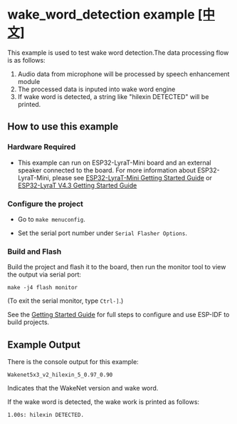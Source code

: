 # wake_word_detection example [[中文]](./README_cn.md)

This example is used to test wake word detection.The data processing flow is as follows:
1. Audio data from microphone will be processed by speech enhancement module  
2. The processed data is inputed into wake word engine
3. If wake word is detected, a string like "hilexin DETECTED" will be printed. 
 
## How to use this example

### Hardware Required

- This example can run on ESP32-LyraT-Mini board and an external speaker connected to the board. For more information about ESP32-LyraT-Mini, please see [ESP32-LyraT-Mini Getting Started Guide](https://docs.espressif.com/projects/esp-adf/en/latest/get-started/get-started-esp32-lyrat-mini.html) or [ESP32-LyraT V4.3 Getting Started Guide](https://docs.espressif.com/projects/esp-adf/en/latest/get-started/get-started-esp32-lyrat.html)

### Configure the project

* Go to `make menuconfig`.

* Set the serial port number under `Serial Flasher Options`.

### Build and Flash

Build the project and flash it to the board, then run the monitor tool to view the output via serial port:

```
make -j4 flash monitor
```

(To exit the serial monitor, type ``Ctrl-]``.)

See the [Getting Started Guide](https://docs.espressif.com/projects/esp-idf/en/stable/get-started-cmake/index.html) for full steps to configure and use ESP-IDF to build projects.

## Example Output

There is the console output for this example:

```
Wakenet5x3_v2_hilexin_5_0.97_0.90
```

Indicates that the WakeNet version and wake word.

If the wake word is detected, the wake work is printed as follows:

```
1.00s: hilexin DETECTED.
```

